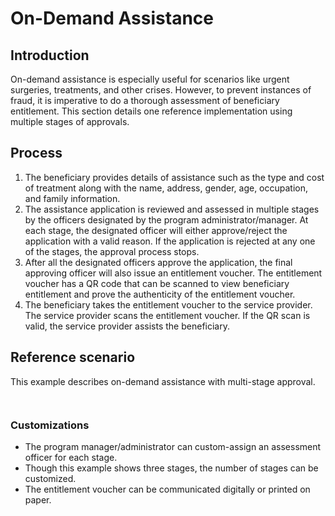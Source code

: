 # On-Demand Assistance

## Introduction

On-demand assistance is especially useful for scenarios like urgent surgeries, treatments, and other crises. However, to prevent instances of fraud, it is imperative to do a thorough assessment of beneficiary entitlement. This section details one reference implementation using multiple stages of approvals.

## Process

1. The beneficiary provides details of assistance such as the type and cost of treatment along with the name, address, gender, age, occupation, and family information.
2. The assistance application is reviewed and assessed in multiple stages by the officers designated by the program administrator/manager. At each stage, the designated officer will either approve/reject the application with a valid reason. If the application is rejected at any one of the stages, the approval process stops.
3. After all the designated officers approve the application, the final approving officer will also issue an entitlement voucher. The entitlement voucher has a QR code that can be scanned to view beneficiary entitlement and prove the authenticity of the entitlement voucher.
4. The beneficiary takes the entitlement voucher to the service provider. The service provider scans the entitlement voucher. If the QR scan is valid, the service provider assists the beneficiary.

## Reference scenario

This example describes on-demand assistance with multi-stage approval.&#x20;

<div>

<figure><img src="https://github.com/smita-g2p/openg2p-documentation/raw/1.0.0/.gitbook/assets/on-demand-assistance-swimlane.png" alt=""><figcaption></figcaption></figure>

 

<figure><img src="https://github.com/smita-g2p/openg2p-documentation/raw/2201c02a187365e8c6de1f30d61d863ca3329068/.gitbook/assets/on-demand-assistance.png" alt=""><figcaption></figcaption></figure>

</div>

### Customizations

* The program manager/administrator can custom-assign an assessment officer for each stage.&#x20;
* Though this example shows three stages, the number of stages can be customized.&#x20;
* The entitlement voucher can be communicated digitally or printed on paper.&#x20;

